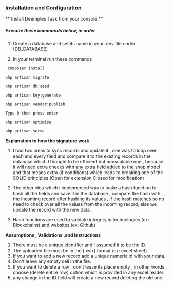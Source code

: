 
### Installation and Configuration

** Install Deemples Task from your console.**

##### Execute these commands below, in order

1. Create a database and set its name in your .env file under (DB_DATABASE)

2. In your terminal run these commands
~~~
 composer install
~~~

~~~
php artisan migrate
~~~

~~~
php artisan db:seed
~~~

~~~
php artisan key:generate
~~~

~~~
php artisan vendor:publish
~~~

~~~
Type 0 then press enter
~~~

~~~
php artisan optimize
~~~

~~~
php artisan serve
~~~

**Explanation to how the signature work**

1. I had two ideas to sync records and update it , one was to loop over each and every field and compare it to the existing records in the database which I thought to be efficient but nonscalable one , because it will need extra checks with any extra field added to the shop model and that means extra (if conditions) which leads to breaking one of the SOLID principles (Open for extension Closed for modification) .

2. The other idea which I implemented was to make a hash function to hash all the fields and save it in the database , compare the hash with the incoming record after hashing its values , if the hash matches so no need to check over all the values from the incoming record, else we update the record with the new data.

3. Hash functions are used to validate integrity in technologies (ex: Blockchains) and websites (ex: Github)


**Assumptions , Validations ,and Instructions**

1. There must be a unique identifier and I assumed it to be the ID.
2. The uploaded file must be in the (.xslx) format (ex: excel sheet).
3. If you want to add a new record add a unique numeric id with your data.
4. Don't leave any empty cell in the file.
5. If you want to delete a row , don't leave its place empty , in other words , choose (delete entire row) option which is provided in any excel reader.
6. any change in the ID field will create a new record deleting the old one.
